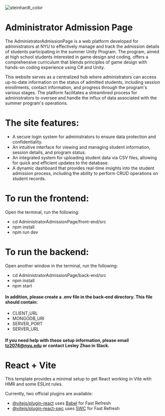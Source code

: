 ![steinhardt_color](https://github.com/JiayuDu0048/AdministratorAdmissionPage/assets/100020447/9fa55ddc-bcaa-4c96-b179-a81d32fce622)

# Administrator Admission Page
The AdministratorAdmissionPage is a web platform developed for administrators at NYU to effectively manage and track the admission details of students participating in the summer Unity Program. The program, aimed at high school students interested in game design and coding, offers a comprehensive curriculum that blends principles of game design with hands-on coding experience using C# and Unity.

This website serves as a centralized hub where administrators can access up-to-date information on the status of admitted students, including session enrollments, contact information, and progress through the program's various stages. The platform facilitates a streamlined process for administrators to oversee and handle the influx of data associated with the summer program's operations.


# The site features:

- A secure login system for administrators to ensure data protection and confidentiality.
- An intuitive interface for viewing and managing student information, session details, and program status.
- An integrated system for uploading student data via CSV files, allowing for quick and efficient updates to the database.
- A dynamic dashboard that provides real-time insights into the student admission process, including the ability to perform CRUD operations on student records.




# To run the frontend:

Open the terminal, run the following:
- cd AdministratorAdmissionPage/front-end/src
- npm install
- npm run dev

# To run the backend:
Open another window in the terminal, run the following:
- cd AdministratorAdmissionPage/back-end/src
- npm install
- npm start

#### In addition, please create a .env file in the back-end directory. This file should contain: 
- CLIENT_URL
- MONGODB_URI
- SERVER_PORT
- SERVER_URL
#### If you need help with these setup information, please email tz2074@nyu.edu or contact Lesley Zhao in Slack.

# React + Vite

This template provides a minimal setup to get React working in Vite with HMR and some ESLint rules.

Currently, two official plugins are available:

- [@vitejs/plugin-react](https://github.com/vitejs/vite-plugin-react/blob/main/packages/plugin-react/README.md) uses [Babel](https://babeljs.io/) for Fast Refresh
- [@vitejs/plugin-react-swc](https://github.com/vitejs/vite-plugin-react-swc) uses [SWC](https://swc.rs/) for Fast Refresh
